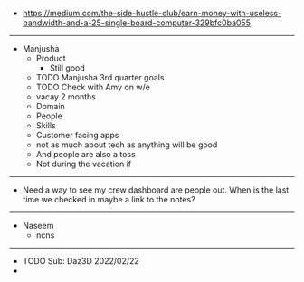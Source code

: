 - https://medium.com/the-side-hustle-club/earn-money-with-useless-bandwidth-and-a-25-single-board-computer-329bfc0ba055
- ---
- Manjusha
	- Product
		- Still good
	- TODO Manjusha 3rd quarter goals
	- TODO Check with Amy on w/e
	- vacay 2 months
	- Domain
	- People
	- Skills
	- Customer facing apps
	- not as much about tech as anything will be good
	- And people are also a toss
	- Not during the vacation if
- ---
- Need a way to see my crew dashboard are people out. When is the last time we checked in maybe a link to the notes?
- ---
- Naseem
	- ncns
- ---
- TODO Sub: Daz3D 2022/02/22
-